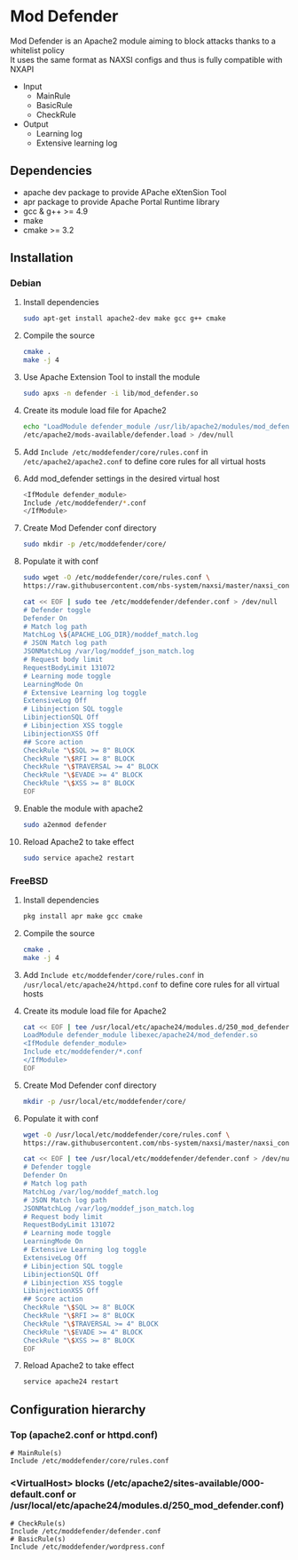 # Mod Defender
Mod Defender is an Apache2 module aiming to block attacks thanks to a whitelist policy  
It uses the same format as NAXSI configs and thus is fully compatible with NXAPI  

 - Input
    - MainRule
    - BasicRule
    - CheckRule
 - Output
    - Learning log
    - Extensive learning log

## Dependencies
* apache dev package to provide APache eXtenSion Tool
* apr package to provide Apache Portal Runtime library
* gcc & g++ >= 4.9
* make
* cmake >= 3.2

## Installation
### Debian
1. Install dependencies
	```sh
	sudo apt-get install apache2-dev make gcc g++ cmake
	```

1. Compile the source
	```sh
	cmake .
	make -j 4
	```

1. Use Apache Extension Tool to install the module
    ```sh
    sudo apxs -n defender -i lib/mod_defender.so
    ```

1. Create its module load file for Apache2
	```sh
    echo "LoadModule defender_module /usr/lib/apache2/modules/mod_defender.so" | sudo tee \
    /etc/apache2/mods-available/defender.load > /dev/null
	```

1. Add `Include /etc/moddefender/core/rules.conf` in `/etc/apache2/apache2.conf` to define core rules for all virtual hosts

1. Add mod_defender settings in the desired virtual host
    ```sh
    <IfModule defender_module>
    Include /etc/moddefender/*.conf
    </IfModule>
    ```

1. Create Mod Defender conf directory
    ```sh
    sudo mkdir -p /etc/moddefender/core/
    ```

1. Populate it with conf
	```sh
	sudo wget -O /etc/moddefender/core/rules.conf \
	https://raw.githubusercontent.com/nbs-system/naxsi/master/naxsi_config/naxsi_core.rules
	```
    ```sh
    cat << EOF | sudo tee /etc/moddefender/defender.conf > /dev/null
    # Defender toggle
    Defender On
    # Match log path
    MatchLog \${APACHE_LOG_DIR}/moddef_match.log
    # JSON Match log path
    JSONMatchLog /var/log/moddef_json_match.log
    # Request body limit
    RequestBodyLimit 131072
    # Learning mode toggle
    LearningMode On
    # Extensive Learning log toggle
    ExtensiveLog Off
    # Libinjection SQL toggle
    LibinjectionSQL Off
    # Libinjection XSS toggle
    LibinjectionXSS Off
    ## Score action
    CheckRule "\$SQL >= 8" BLOCK
    CheckRule "\$RFI >= 8" BLOCK
    CheckRule "\$TRAVERSAL >= 4" BLOCK
    CheckRule "\$EVADE >= 4" BLOCK
    CheckRule "\$XSS >= 8" BLOCK
    EOF
    ```

1. Enable the module with apache2
	```sh
	sudo a2enmod defender
	```

1. Reload Apache2 to take effect
	```sh
	sudo service apache2 restart
	```

### FreeBSD
1. Install dependencies
	```sh
	pkg install apr make gcc cmake
	```

1. Compile the source
	```sh
	cmake .
	make -j 4
	```

1. Add `Include etc/moddefender/core/rules.conf` in `/usr/local/etc/apache24/httpd.conf` to define core rules for all virtual hosts

1. Create its module load file for Apache2
   	```sh
    cat << EOF | tee /usr/local/etc/apache24/modules.d/250_mod_defender.conf > /dev/null
    LoadModule defender_module libexec/apache24/mod_defender.so
    <IfModule defender_module>
    Include etc/moddefender/*.conf
    </IfModule>
    EOF
   	```

1. Create Mod Defender conf directory
    ```sh
    mkdir -p /usr/local/etc/moddefender/core/
    ```

1. Populate it with conf
	```sh
	wget -O /usr/local/etc/moddefender/core/rules.conf \
	https://raw.githubusercontent.com/nbs-system/naxsi/master/naxsi_config/naxsi_core.rules
	```
    ```sh
    cat << EOF | tee /usr/local/etc/moddefender/defender.conf > /dev/null
    # Defender toggle
    Defender On
    # Match log path
    MatchLog /var/log/moddef_match.log
    # JSON Match log path
    JSONMatchLog /var/log/moddef_json_match.log
    # Request body limit
    RequestBodyLimit 131072
    # Learning mode toggle
    LearningMode On
    # Extensive Learning log toggle
    ExtensiveLog Off
    # Libinjection SQL toggle
    LibinjectionSQL Off
    # Libinjection XSS toggle
    LibinjectionXSS Off
    ## Score action
    CheckRule "\$SQL >= 8" BLOCK
    CheckRule "\$RFI >= 8" BLOCK
    CheckRule "\$TRAVERSAL >= 4" BLOCK
    CheckRule "\$EVADE >= 4" BLOCK
    CheckRule "\$XSS >= 8" BLOCK
    EOF
    ```

1. Reload Apache2 to take effect
	```sh
	service apache24 restart
	```

## Configuration hierarchy
### Top (apache2.conf or httpd.conf)
```
# MainRule(s)
Include /etc/moddefender/core/rules.conf
```

### &lt;VirtualHost&gt; blocks (/etc/apache2/sites-available/000-default.conf or /usr/local/etc/apache24/modules.d/250_mod_defender.conf)
```
# CheckRule(s)
Include /etc/moddefender/defender.conf
# BasicRule(s)
Include /etc/moddefender/wordpress.conf
```